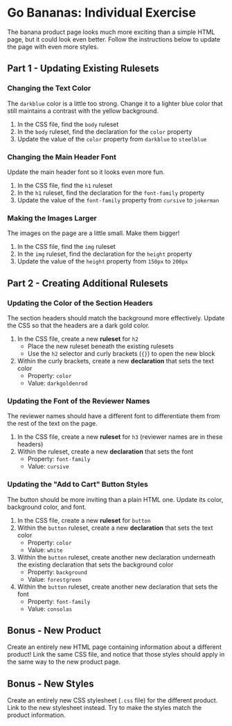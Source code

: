 # Go Bananas: Individual Exercise
The banana product page looks much more exciting than a simple HTML page, but it could look even better. Follow the instructions below to update the page with even more styles.

## Part 1 - Updating Existing Rulesets
### Changing the Text Color
The `darkblue` color is a little too strong. Change it to a lighter blue color that still maintains a contrast with the yellow background.

1. In the CSS file, find the `body` ruleset
1. In the `body` ruleset, find the declaration for the `color` property
1. Update the value of the `color` property from `darkblue` to `steelblue`

### Changing the Main Header Font
Update the main header font so it looks even more fun.

1. In the CSS file, find the `h1` ruleset
1. In the `h1` ruleset, find the declaration for the `font-family` property
1. Update the value of the `font-family` property from `cursive` to `jokerman`

### Making the Images Larger
The images on the page are a little small. Make them bigger!

1. In the CSS file, find the `img` ruleset
1. In the `img` ruleset, find the declaration for the `height` property
1. Update the value of the `height` property from `150px` to `200px`

## Part 2 - Creating Additional Rulesets
### Updating the Color of the Section Headers
The section headers should match the background more effectively. Update the CSS so that the headers are a dark gold color.

1. In the CSS file, create a new **ruleset** for `h2`
    - Place the new ruleset beneath the existing rulesets
    - Use the `h2` selector and curly brackets (`{}`) to open the new block
1. Within the curly brackets, create a new **declaration** that sets the text color
    - Property: `color`
    - Value: `darkgoldenrod`

### Updating the Font of the Reviewer Names
The reviewer names should have a different font to differentiate them from the rest of the text on the page.

1. In the CSS file, create a new **ruleset** for `h3` (reviewer names are in these headers)
1. Within the ruleset, create a new **declaration** that sets the font
    - Property: `font-family`
    - Value: `cursive`

### Updating the "Add to Cart" Button Styles
The button should be more inviting than a plain HTML one. Update its color, background color, and font.

1. In the CSS file, create a new **ruleset** for `button`
1. Within the `button` ruleset, create a new **declaration** that sets the text color
    - Property: `color`
    - Value: `white`
1. Within the `button` ruleset, create another new declaration underneath the existing declaration that sets the background color
    - Property: `background`
    - Value: `forestgreen`
1. Within the `button` ruleset, create another new declaration that sets the font
    - Property: `font-family`
    - Value: `consolas`

## Bonus - New Product
Create an entirely new HTML page containing information about a different product! Link the same CSS file, and notice that those styles should apply in the same way to the new product page.

## Bonus - New Styles
Create an entirely new CSS stylesheet (`.css` file) for the different product. Link to the new stylesheet instead. Try to make the styles match the product information.